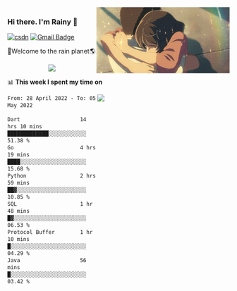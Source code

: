 <img  align='right' height="150" src="https://github.com/LikeRainDay/LikeRainDay/blob/master/pic/img_rain_1.gif?raw=true">



### Hi there. I'm Rainy :lemon:

[![csdn](https://img.shields.io/badge/-csdn-c14438?style=flat-square&logo=c&logoColor=white)](https://blog.csdn.net/qq_15807167)
[![Gmail Badge](https://img.shields.io/badge/-gmail-c14438?style=flat-square&logo=Gmail&logoColor=white&link=mailto:houshuai0816@gmail.com)](mailto:houshuai0816@gmail.com)

🚀Welcome to the rain planet🌎

<center>
<img align='center'  src="https://source.unsplash.com/random/1200x600">
</center>

📊 **This week I spent my time on**

<img align='right'   width="300" src="https://github-readme-stats.vercel.app/api?username=LikeRainDay&show_icons=true&title_color=fff&icon_color=79ff97&text_color=9f9f9f&bg_color=151515">

<!--START_SECTION:waka-->

```text
From: 28 April 2022 - To: 05 May 2022

Dart                   14 hrs 10 mins  █████████████░░░░░░░░░░░░   51.38 %
Go                     4 hrs 19 mins   ████░░░░░░░░░░░░░░░░░░░░░   15.68 %
Python                 2 hrs 59 mins   ██▓░░░░░░░░░░░░░░░░░░░░░░   10.85 %
SQL                    1 hr 48 mins    █▓░░░░░░░░░░░░░░░░░░░░░░░   06.53 %
Protocol Buffer        1 hr 10 mins    █░░░░░░░░░░░░░░░░░░░░░░░░   04.29 %
Java                   56 mins         █░░░░░░░░░░░░░░░░░░░░░░░░   03.42 %
```

<!--END_SECTION:waka-->
